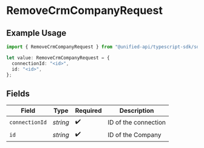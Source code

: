 # RemoveCrmCompanyRequest

## Example Usage

```typescript
import { RemoveCrmCompanyRequest } from "@unified-api/typescript-sdk/sdk/models/operations";

let value: RemoveCrmCompanyRequest = {
  connectionId: "<id>",
  id: "<id>",
};
```

## Fields

| Field                | Type                 | Required             | Description          |
| -------------------- | -------------------- | -------------------- | -------------------- |
| `connectionId`       | *string*             | :heavy_check_mark:   | ID of the connection |
| `id`                 | *string*             | :heavy_check_mark:   | ID of the Company    |